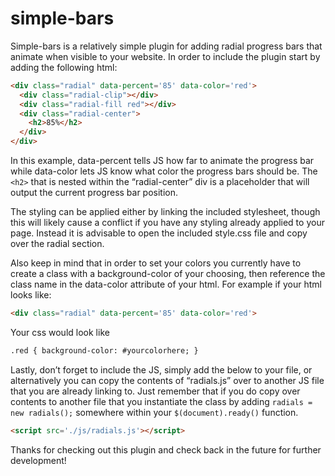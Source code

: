 simple-bars
===========

Simple-bars is a relatively simple plugin for adding radial progress bars that animate when visible to your website. In order to include the plugin start by adding the following html:

```HTML
<div class="radial" data-percent='85' data-color='red'>
  <div class="radial-clip"></div>
  <div class="radial-fill red"></div>
  <div class="radial-center">
    <h2>85%</h2>
  </div>
</div>
```

In this example, data-percent tells JS how far to animate the progress bar while data-color lets JS know what color the progress bars should be. The ```<h2>``` that is nested within the “radial-center” div is a placeholder that will output the current progress bar position.

The styling can be applied either by linking the included stylesheet, though this will likely cause a conflict if you have any styling already applied to your page. Instead it is advisable to open the included style.css file and copy over the radial section. 

Also keep in mind that in order to set your colors you currently have to create a class with a background-color of your choosing, then reference the class name in the data-color attribute of your html. For example if your html looks like:

```HTML
<div class="radial" data-percent='85' data-color='red'>
```

Your css would look like

```HTML
.red { background-color: #yourcolorhere; }
```

Lastly, don’t forget to include the JS, simply add the below to your file, or alternatively you can copy the contents of “radials.js” over to another JS file that you are already linking to. Just remember that if you do copy over contents to another file that you instantiate the class by adding ```radials = new radials();``` somewhere within your ```$(document).ready()``` function.

```HTML
<script src='./js/radials.js'></script>
```

Thanks for checking out this plugin and check back in the future for further development!
